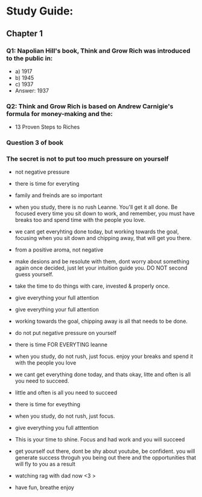 # Study Guide:

## Chapter 1

### Q1: Napolian Hill's book, Think and Grow Rich was introduced to the public in:
 - a) 1917 
 - b) 1945
 - c) 1937
 - Answer: 1937

### Q2: Think and Grow Rich is based on Andrew Carnigie's formula for money-making and the:
- 13 Proven Steps to Riches 

### Question 3 of book 
### The secret is not to put too much pressure on yourself
- not negative pressure
- there is time for everyting
- family and freinds are so important 
- when you study, there is no rush Leanne. You'll get it all done. Be focused every time you sit down to work, and remember, you must have breaks too and spend time with the people you love. 
- we cant get everyhting done today, but working towards the goal, focusing when you sit down and chipping away, that will get you there.
- from a positive aroma, not negative
- make desions and be resolute with them, dont worry about something again once decided, just let your intuition guide you. DO NOT second guess yourself.
- take the time to do things with care, invested & properly once.
- give everything your full attention

- give everything your full attention
- working towards the goal, chipping away is all that needs to be done. 

- do not put negative pressure on yourself
- there is time FOR EVERYTING leanne
- when you study, do not rush, just focus. enjoy your breaks and spend it with the people you love 
- we cant get everything done today, and thats okay, litte and often is all you need to succeed.
- little and often is all you need to succeed
- there is time for eveything
- when you study, do not rush, just focus.
- give everything you full atttention 

- This is your time to shine. Focus and had work and you will succeed
- get yourself out there, dont be shy about youtube, be confident. you will generate success throguh you being out there and the opportunities that will fly to you as a result
- watching rag with dad now <3 >
- have fun, breathe enjoy